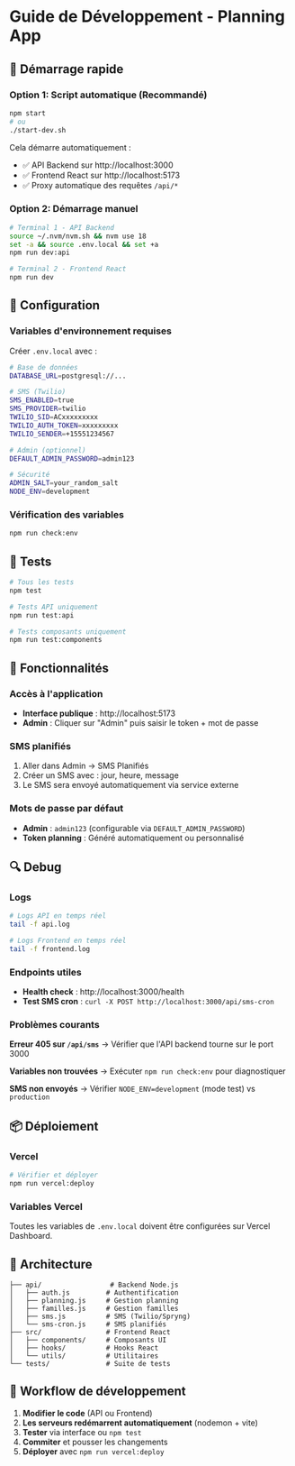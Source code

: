 # Guide de Développement - Planning App

## 🚀 Démarrage rapide

### Option 1: Script automatique (Recommandé)
```bash
npm start
# ou
./start-dev.sh
```

Cela démarre automatiquement :
- ✅ API Backend sur http://localhost:3000
- ✅ Frontend React sur http://localhost:5173  
- ✅ Proxy automatique des requêtes `/api/*`

### Option 2: Démarrage manuel
```bash
# Terminal 1 - API Backend
source ~/.nvm/nvm.sh && nvm use 18
set -a && source .env.local && set +a  
npm run dev:api

# Terminal 2 - Frontend React
npm run dev
```

## 🔧 Configuration

### Variables d'environnement requises
Créer `.env.local` avec :
```bash
# Base de données
DATABASE_URL=postgresql://...

# SMS (Twilio)
SMS_ENABLED=true
SMS_PROVIDER=twilio
TWILIO_SID=ACxxxxxxxxx
TWILIO_AUTH_TOKEN=xxxxxxxxx
TWILIO_SENDER=+15551234567

# Admin (optionnel)
DEFAULT_ADMIN_PASSWORD=admin123

# Sécurité
ADMIN_SALT=your_random_salt
NODE_ENV=development
```

### Vérification des variables
```bash
npm run check:env
```

## 🧪 Tests

```bash
# Tous les tests
npm test

# Tests API uniquement  
npm run test:api

# Tests composants uniquement
npm run test:components
```

## 📱 Fonctionnalités

### Accès à l'application
- **Interface publique** : http://localhost:5173
- **Admin** : Cliquer sur "Admin" puis saisir le token + mot de passe

### SMS planifiés
1. Aller dans Admin → SMS Planifiés
2. Créer un SMS avec : jour, heure, message
3. Le SMS sera envoyé automatiquement via service externe

### Mots de passe par défaut
- **Admin** : `admin123` (configurable via `DEFAULT_ADMIN_PASSWORD`)
- **Token planning** : Généré automatiquement ou personnalisé

## 🔍 Debug

### Logs
```bash
# Logs API en temps réel
tail -f api.log

# Logs Frontend en temps réel  
tail -f frontend.log
```

### Endpoints utiles
- **Health check** : http://localhost:3000/health
- **Test SMS cron** : `curl -X POST http://localhost:3000/api/sms-cron`

### Problèmes courants

**Erreur 405 sur `/api/sms`**
→ Vérifier que l'API backend tourne sur le port 3000

**Variables non trouvées**
→ Exécuter `npm run check:env` pour diagnostiquer

**SMS non envoyés**
→ Vérifier `NODE_ENV=development` (mode test) vs `production`

## 📦 Déploiement

### Vercel
```bash
# Vérifier et déployer
npm run vercel:deploy
```

### Variables Vercel
Toutes les variables de `.env.local` doivent être configurées sur Vercel Dashboard.

## 🔧 Architecture

```
├── api/                 # Backend Node.js
│   ├── auth.js         # Authentification
│   ├── planning.js     # Gestion planning
│   ├── familles.js     # Gestion familles  
│   ├── sms.js          # SMS (Twilio/Spryng)
│   └── sms-cron.js     # SMS planifiés
├── src/                # Frontend React
│   ├── components/     # Composants UI
│   ├── hooks/          # Hooks React
│   └── utils/          # Utilitaires
└── tests/              # Suite de tests
```

## 🎯 Workflow de développement

1. **Modifier le code** (API ou Frontend)
2. **Les serveurs redémarrent automatiquement** (nodemon + vite)
3. **Tester** via interface ou `npm test`
4. **Commiter** et pousser les changements
5. **Déployer** avec `npm run vercel:deploy`